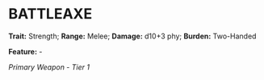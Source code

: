 # BATTLEAXE

**Trait:** Strength; **Range:** Melee; **Damage:** d10+3 phy; **Burden:** Two-Handed

**Feature:** -

*Primary Weapon - Tier 1*
